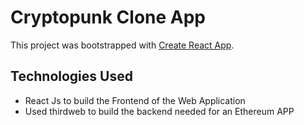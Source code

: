 # Cryptopunk Clone App

This project was bootstrapped with [Create React App](https://github.com/facebook/create-react-app).

## Technologies Used

- React Js to build the Frontend of the Web Application
- Used thirdweb to build the backend needed for an Ethereum APP

